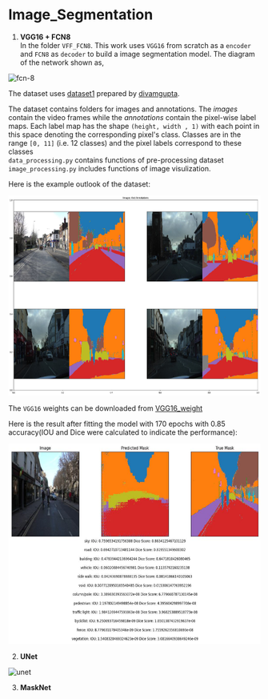 # Image_Segmentation
1. **VGG16 + FCN8**<br>
In the folder `VFF_FCN8`. This work uses `VGG16` from scratch as a `encoder` and `FCN8` as `decoder` to build a image segmentation model. The diagram of the network shown as,
<p float="left">
  <img src='https://drive.google.com/uc?export=view&id=1lrqB4YegV8jXWNfyYAaeuFlwXIc54aRP' alt='fcn-8' width="1200" height="400">
</p>

The dataset uses [dataset1](https://drive.google.com/file/d/0B0d9ZiqAgFkiOHR1NTJhWVJMNEU/view?usp=sharing) prepared by [divamgupta](https://github.com/divamgupta/image-segmentation-keras).<br>

The dataset contains folders for images and annotations. The *images* contain the video frames while the *annotations* contain the pixel-wise label maps. Each label map has the shape `(height, width , 1)` with each point in this space denoting the corresponding pixel's class. Classes are in the range `[0, 11]` (i.e. 12 classes) and the pixel labels correspond to these classes<br>
`data_processing.py` contains functions of pre-processing dataset<br>
`image_processing.py` includes functions of image visulization.

Here is the example outlook of the dataset:

<p float="left">
  <img src='./VGG_FCN8/sample.jpg' width="800" height="400"/>
</p>

The `VGG16` weights can be downloaded from [VGG16_weight](https://github.com/fchollet/deep-learning-models/releases/download/v0.1/vgg16_weights_tf_dim_ordering_tf_kernels_notop.h5)

Here is the result after fitting the model with 170 epochs with 0.85 accuracy(IOU and Dice were calculated to indicate the performance):
<p float="left">
  <img src='./VGG_FCN8/result.jpg' width="800" height="400"/>
</p>

2. **UNet**
<img src='https://drive.google.com/uc?export=view&id=1BeQSKL2Eq6Fw9iRXsN1hgunY-CS2nH7V' alt='unet' width="600" height="600">

3. **MaskNet**
